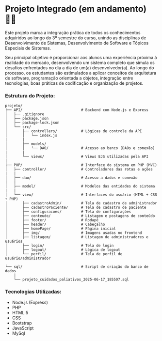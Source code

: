 # Projeto Integrado (em andamento) 👩‍💻
Este projeto marca a integração prática de todos os conhecimentos adquiridos ao longo do 3º semestre do curso, unindo as disciplinas de Desenvolvimento de Sistemas, Desenvolvimento de Software e Tópicos Especiais de Sistemas.

Seu principal objetivo é proporcionar aos alunos uma experiência próxima à realidade do mercado, desenvolvendo um sistema completo que simula os desafios enfrentados no dia a dia de um(a) desenvolvedor(a). Ao longo do processo, os estudantes são estimulados a aplicar conceitos de arquitetura de software, programação orientada a objetos, integração entre tecnologias, boas práticas de codificação e organização de projetos.

### Estrutura do Projeto:
```
projeto/
├── API/                           # Backend com Node.js e Express
│   ├── .gitignore
│   ├── package.json
│   ├── package-lock.json
│   └── src/
│       ├── controllers/           # Lógicas de controle da API
│       │   └── index.js
|       |
│       ├── models/
│       │   └── DAO/               # Acesso ao banco (DAOs e conexão)
|       |
│       └── views/                 # Views EJS utilizadas pela API
|
├── PHP/                           # Interface do sistema em PHP (MVC)
│   ├── controller/                # Controladores das rotas e ações
|   |
│   ├── dao/                       # Acesso a dados e conexão
|   |
│   ├── model/                     # Modelos das entidades do sistema
|   |
│   └── view/                      # Interfaces do usuário (HTML + CSS + PHP)
│       ├── cadastroAdmin/         # Tela de cadastro de administrador
│       ├── cadastroPaciente/      # Tela de cadastro de paciente
│       ├── configuracoes/         # Tela de configurações
│       ├── conteudo/              # Listagem e postagens de conteúdo
│       ├── footer/                # Rodapé
│       ├── header/                # Cabeçalho
│       ├── homePage/              # Página inicial
│       ├── img/                   # Imagens usadas no frontend
│       ├── listagem/              # Listagem de administradores e usuários
│       ├── login/                 # Tela de login
│       ├── logout/                # Lógica de logout
│       └── perfil/                # Tela de perfil de usuário/administrador

└── sql/                           # Script de criação do banco de dados
    |
    └── projeto_cuidados_paliativos_2025-06-17_185507.sql
```

### Tecnologias Utilizadas:
- Node.js (Express)
- PHP
- HTML 5
- CSS
- Bootstrap
- JavaScript
- MySql
